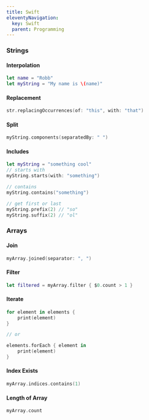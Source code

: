 ```yaml
---
title: Swift
eleventyNavigation:
  key: Swift
  parent: Programming
---
```


### Strings

#### Interpolation

```swift
let name = "Robb"
let myString = "My name is \(name)"
```

#### Replacement

```swift
str.replacingOccurrences(of: "this", with: "that")
```

#### Split

```swift
myString.components(separatedBy: " ")
```

#### Includes

```swift
let myString = "something cool"
// starts with
myString.starts(with: "something")

// contains
myString.contains("something")

// get first or last
myString.prefix(2) // "so"
myString.suffix(2) // "ol"
```

### Arrays

#### Join

```swift
myArray.joined(separator: ", ")
```

#### Filter

```swift
let filtered = myArray.filter { $0.count > 1 }
```

#### Iterate

```swift
for element in elements {
    print(element)
}

// or

elements.forEach { element in
    print(element)
}
```

#### Index Exists

```swift
myArray.indices.contains(1)
```

#### Length of Array

```swift
myArray.count
```
